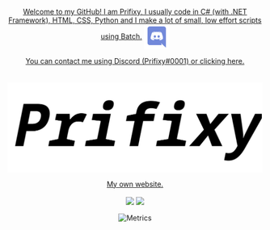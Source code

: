 <p align="center">
    <a href="https://jaapvd.nl">Welcome to my GitHub! I am Prifixy, I usually code in C# (with .NET Framework), HTML, CSS, Python and I make a lot of small, low effort scripts using Batch.</a>
    
<img align="center" alt="Discord" width="50px" src="https://raw.githubusercontent.com/github/explore/80688e429a7d4ef2fca1e82350fe8e3517d3494d/topics/discord/discord.png" />    
<p align="center">
    <a href="https://jaapvd.nl/discord">You can contact me using Discord (Prifixy#0001) or clicking here.</a>
<br>
<br>
<br>    
    
    
<img src="image.png" align="center">

<p align="center">
    <a href="https://jaapvd.nl">My own website.</a> 
 <br>
 <br>
 <img src="https://img.shields.io/github/followers/jvmvandorp?color=DC143C&label=Followers&style=flat-square">
 <img src="https://img.shields.io/github/stars/jvmvandorp?affiliations=OWNER&color=DC143C&label=Stars&style=flat-square">
</p>

<div align=center>

![Metrics](https://metrics.lecoq.io/jvmvandorp?template=classic&base.metadata=0&isocalendar=1&languages=1&isocalendar.duration=half-year&languages.limit=8&languages.sections=most-used&languages.colors=github&languages.aliases=smaltalk%3AC%23&languages.threshold=0%25&languages.indepth=false&languages.categories=markup%2C%20programming&languages.recent.categories=markup%2C%20programming&languages.recent.load=300&languages.recent.days=14&config.timezone=Europe%2FAmsterdam)
</div>
